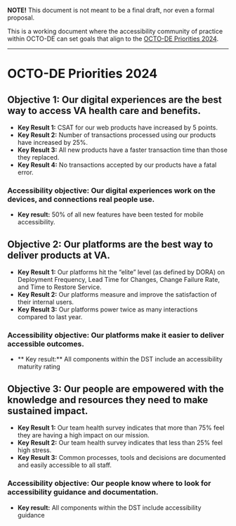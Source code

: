 **NOTE!** This document is not meant to be a final draft, nor even a formal proposal. 

This is a working document where the accessibility community of practice within OCTO-DE can set goals that align to the [OCTO-DE Priorities 2024](https://github.com/department-of-veterans-affairs/va.gov-team/blob/master/strategy/OCTO-DE%20Priorities%202024.md).

***

# OCTO-DE Priorities 2024

## Objective 1: Our digital experiences are the best way to access VA health care and benefits.

- **Key Result 1:** CSAT for our web products have increased by 5 points.
- **Key Result 2:** Number of transactions processed using our products have increased by 25%.
- **Key Result 3:** All new products have a faster transaction time than those they replaced.
- **Key Result 4:** No transactions accepted by our products have a fatal error.

### Accessibility objective: Our digital experiences work on the devices, and connections real people use. 

- **Key result:** 50% of all new features have been tested for mobile accessibility. 

## Objective 2: Our platforms are the best way to deliver products at VA.

- **Key Result 1:** Our platforms hit the “elite” level (as defined by DORA) on Deployment Frequency, Lead Time for Changes, Change Failure Rate, and Time to Restore Service.
- **Key Result 2:** Our platforms measure and improve the satisfaction of their internal users.
- **Key Result 3:** Our platforms power twice as many interactions compared to last year.

### Accessibility objective: Our platforms make it easier to deliver accessible outcomes. 

- ** Key result:** All components within the DST include an accessibility maturity rating

## Objective 3: Our people are empowered with the knowledge and resources they need to make sustained impact.

- **Key Result 1:** Our team health survey indicates that more than 75% feel they are having a high impact on our mission.
- **Key Result 2:** Our team health survey indicates that less than 25% feel high stress.
- **Key Result 3:** Common processes, tools and decisions are documented and easily accessible to all staff.

### Accessibility objective: Our people know where to look for accessibility guidance and documentation.

- **Key result:** All components within the DST include accessibility guidance
